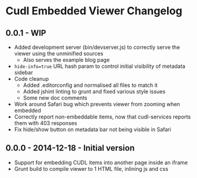 # Cudl Embedded Viewer Changelog

## 0.0.1 - WIP

* Added development server (bin/devserver.js) to correctly serve the viewer
  using the unminified sources
  * Also serves the example blog page
* `hide-info=true` URL hash param to control initial visibility of metadata
  sidebar
* Code cleanup
  * Added .editorconfig and normalised all files to match it
  * Added jshint linting to grunt and fixed various style issues
  * Some new doc comments
* Work around Safari bug which prevents viewer from zooming when embedded
* Correctly report non-embeddable items, now that cudl-services reports them
  with 403 responses
* Fix hide/show button on metadata bar not being visible in Safari

## 0.0.0 - 2014-12-18 - Initial version

* Support for embedding CUDL items into another page inside an iframe
* Grunt build to compile viewer to 1 HTML file, inlining js and css
